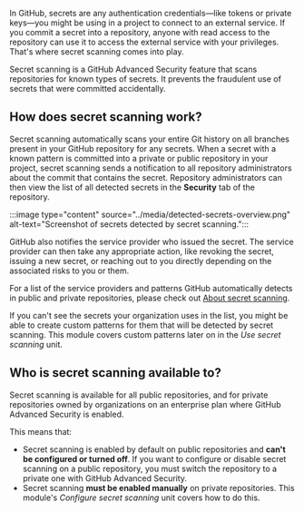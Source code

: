 In GitHub, secrets are any authentication credentials—like tokens or private keys—you might be using in a project to connect to an external service. If you commit a secret into a repository, anyone with read access to the repository can use it to access the external service with your privileges. That's where secret scanning comes into play.

Secret scanning is a GitHub Advanced Security feature that scans repositories for known types of secrets. It prevents the fraudulent use of secrets that were committed accidentally.

## How does secret scanning work?

Secret scanning automatically scans your entire Git history on all branches present in your GitHub repository for any secrets. When a secret with a known pattern is committed into a private or public repository in your project, secret scanning sends a notification to all repository administrators about the commit that contains the secret. Repository administrators can then view the list of all detected secrets in the **Security** tab of the repository.

:::image type="content" source="../media/detected-secrets-overview.png" alt-text="Screenshot of secrets detected by secret scanning.":::

GitHub also notifies the service provider who issued the secret. The service provider can then take any appropriate action, like revoking the secret, issuing a new secret, or reaching out to you directly depending on the associated risks to you or them.

For a list of the service providers and patterns GitHub automatically detects in public and private repositories, please check out [About secret scanning](https://docs.github.com/en/code-security/secret-scanning/about-secret-scanning).

If you can't see the secrets your organization uses in the list, you might be able to create custom patterns for them that will be detected by secret scanning. This module covers custom patterns later on in the *Use secret scanning* unit.

## Who is secret scanning available to?

Secret scanning is available for all public repositories, and for private repositories owned by organizations on an enterprise plan where GitHub Advanced Security is enabled.

This means that:

- Secret scanning is enabled by default on public repositories and **can't be configured or turned off**. If you want to configure or disable secret scanning on a public repository, you must switch the repository to a private one with GitHub Advanced Security.
- Secret scanning **must be enabled manually** on private repositories. This module's *Configure secret scanning* unit covers how to do this.
